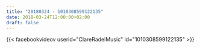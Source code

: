 ```yaml
---
title: "20180324 - 1010308599122135"
date: 2018-03-24T12:00:00+02:00
draft: false
---
```


{{< facebookvideov userid="ClareRadelMusic" id="1010308599122135" >}}